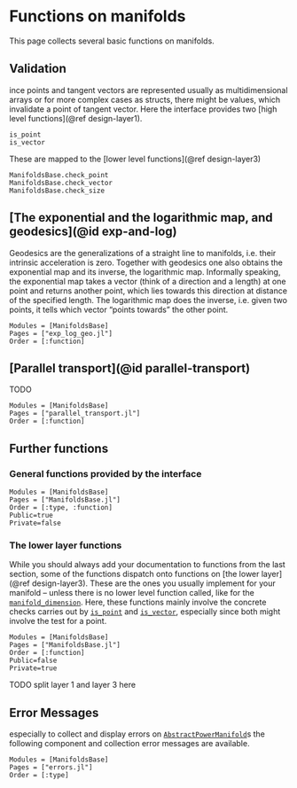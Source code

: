 # Functions on manifolds

This page collects several basic functions on manifolds.

## Validation

ince points and tangent vectors are represented usually as multidimensional arrays or for more complex cases as structs, there might be values, which invalidate a point of tangent vector. Here the interface provides two [high level functions](@ref design-layer1).

```@docs
is_point
is_vector
```

These are mapped to the [lower level functions](@ref design-layer3)

```@docs
ManifoldsBase.check_point
ManifoldsBase.check_vector
ManifoldsBase.check_size
```

## [The exponential and the logarithmic map, and geodesics](@id exp-and-log)

Geodesics are the generalizations of a straight line to manifolds, i.e. their intrinsic acceleration is zero.
Together with geodesics one also obtains the exponential map and its inverse, the logarithmic map.
Informally speaking, the exponential map takes a vector (think of a direction and a length) at one point and returns another point,
which lies towards this direction at distance of the specified length. The logarithmic map does the inverse, i.e. given two points, it tells which vector “points towards” the other point.

```@autodocs
Modules = [ManifoldsBase]
Pages = ["exp_log_geo.jl"]
Order = [:function]
```

## [Parallel transport](@id parallel-transport)

TODO

```@autodocs
Modules = [ManifoldsBase]
Pages = ["parallel_transport.jl"]
Order = [:function]
```

## Further functions

### General functions provided by the interface

```@autodocs
Modules = [ManifoldsBase]
Pages = ["ManifoldsBase.jl"]
Order = [:type, :function]
Public=true
Private=false
```


### The lower layer functions

While you should always add your documentation to functions from the last section, some of the functions dispatch onto functions on [the lower layer](@ref design-layer3). These are the ones
you usually implement for your manifold – unless there is no lower level function called, like for the [`manifold_dimension`](@ref). Here, these functions mainly involve the concrete checks carries out by [`is_point`](@ref) and [`is_vector`](@ref), especially since both might involve the test for a point.

```@autodocs
Modules = [ManifoldsBase]
Pages = ["ManifoldsBase.jl"]
Order = [:function]
Public=false
Private=true
```


TODO split layer 1 and layer 3 here

## Error Messages

especially to collect and display errors on [`AbstractPowerManifold`](@ref)s the following
component and collection error messages are available.

```@autodocs
Modules = [ManifoldsBase]
Pages = ["errors.jl"]
Order = [:type]
```